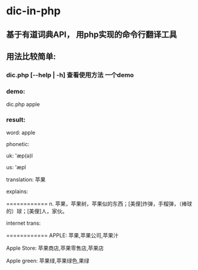# dic-in-php
## 基于有道词典API， 用php实现的命令行翻译工具

## 用法比较简单:

### dic.php [--help | -h] 查看使用方法 一个demo

### demo:
dic.php apple

### result:

word: apple

phonetic:

uk: 'æp(ə)l

us: 'æpl

translation: 苹果

explains:

============
n. 苹果，苹果树，苹果似的东西；[美俚]炸弹，手榴弹，（棒球的）球；[美俚]人，家伙。

internet trans:

============
APPLE: 苹果,苹果公司,苹果汁

Apple Store: 苹果商店,苹果零售店,苹果店

Apple green: 苹果绿,苹果绿色,果绿
